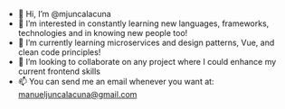 - 👋 Hi, I’m @mjuncalacuna
- 👀 I’m interested in constantly learning new languages, frameworks, technologies and in knowing new people too! 
- 🌱 I’m currently learning microservices and design patterns, Vue, and clean code principles!
- 💞️ I’m looking to collaborate on any project where I could enhance my current frontend skills
- 📫 You can send me an email whenever you want at: manueljuncalacuna@gmail.com

<!---
mjuncalacuna/mjuncalacuna is a ✨ special ✨ repository because its `README.md` (this file) appears on your GitHub profile.
You can click the Preview link to take a look at your changes.
--->
